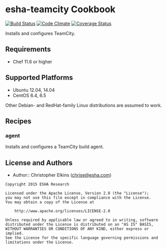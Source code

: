 esha-teamcity Cookbook
======================
[![Build Status](https://travis-ci.org/esha/teamcity-cookbook.svg)](https://travis-ci.org/esha/teamcity-cookbook)
[![Code Climate](https://codeclimate.com/github/esha/teamcity-cookbook/badges/gpa.svg)](https://codeclimate.com/github/esha/teamcity-cookbook)
[![Coverage Status](https://coveralls.io/repos/esha/teamcity-cookbook/badge.svg)](https://coveralls.io/r/esha/teamcity-cookbook)

Installs and configures TeamCity.

Requirements
------------

* Chef 11.6 or higher

Supported Platforms
-------------------
* Ubuntu 12.04, 14.04
* CentOS 6.4, 6.5

Other Debian- and RedHat-family Linux distributions are assumed to work.

Recipes
-------

### agent
Installs and configures a TeamCity build agent.

License and Authors
-------------------
- Author:: Christopher Elkins (<chrise@esha.com>)

```
Copyright 2015 ESHA Research

Licensed under the Apache License, Version 2.0 (the "License");
you may not use this file except in compliance with the License.
You may obtain a copy of the License at

    http://www.apache.org/licenses/LICENSE-2.0

Unless required by applicable law or agreed to in writing, software
distributed under the License is distributed on an "AS IS" BASIS,
WITHOUT WARRANTIES OR CONDITIONS OF ANY KIND, either express or implied.
See the License for the specific language governing permissions and
limitations under the License.
```
